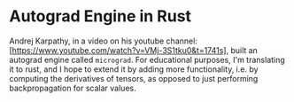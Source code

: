# Autograd Engine in Rust
Andrej Karpathy, in a video on his youtube channel: [https://www.youtube.com/watch?v=VMj-3S1tku0&t=1741s], built 
an autograd engine called `micrograd`. For educational purposes, I'm translating it to rust, and I hope to extend it
by adding more functionality, i.e. by computing the derivatives of tensors, as opposed to just performing backpropagation
for scalar values.
